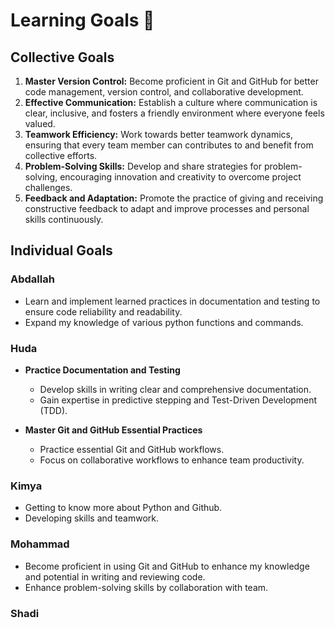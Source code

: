 # Learning Goals 🏹

## Collective Goals

  1. **Master Version Control:** Become proficient in Git and GitHub for better
  code management, version control, and collaborative development.
  2. **Effective Communication:** Establish a culture where communication is
  clear, inclusive, and fosters a friendly environment where everyone feels valued.
  3. **Teamwork Efficiency:** Work towards better teamwork dynamics, ensuring that
  every team member can contributes to and benefit from collective efforts.
  4. **Problem-Solving Skills:** Develop and share strategies for problem-solving,
  encouraging innovation and creativity to overcome project challenges.
  5. **Feedback and Adaptation:** Promote the practice of giving and receiving
  constructive feedback to adapt and improve processes and personal skills continuously.

## Individual Goals

### **Abdallah**
  
- Learn and implement learned practices in documentation and testing to ensure
  code reliability and readability.
- Expand my knowledge of various python functions and commands.

### **Huda**

- **Practice Documentation and Testing**

  - Develop skills in writing clear and comprehensive documentation.
  - Gain expertise in predictive stepping and Test-Driven Development (TDD).

- **Master Git and GitHub Essential Practices**

  - Practice essential Git and GitHub workflows.
  - Focus on collaborative workflows to enhance team productivity.

### **Kimya**
  
- Getting to know more about Python and Github.
- Developing skills and teamwork.

### **Mohammad**

- Become proficient in using Git and GitHub to enhance my knowledge
  and potential in writing and reviewing code.
- Enhance problem-solving skills by collaboration with team.

### **Shadi**
